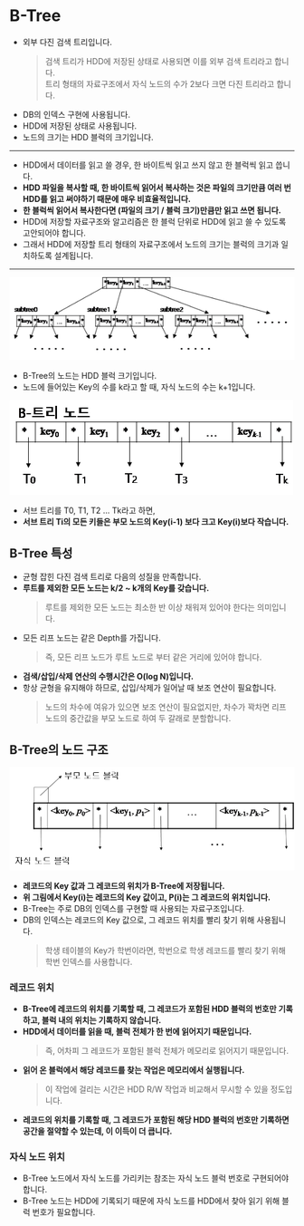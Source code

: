 # B-Tree
* 외부 다진 검색 트리입니다.
    > 검색 트리가 HDD에 저장된 상태로 사용되면 이를 외부 검색 트리라고 합니다.<br/>
    트리 형태의 자료구조에서 자식 노드의 수가 2보다 크면 다진 트리라고 합니다.
* DB의 인덱스 구현에 사용됩니다.
* HDD에 저장된 상태로 사용됩니다.
* 노드의 크기는 HDD 블럭의 크기입니다.

---

* HDD에서 데이터를 읽고 쓸 경우, 한 바이트씩 읽고 쓰지 않고 한 블럭씩 읽고 씁니다.
* **HDD 파일을 복사할 때, 한 바이트씩 읽어서 복사하는 것은 파일의 크기만큼 여러 번 HDD를 읽고 써야하기 때문에 매우 비효율적입니다.**
* **한 블럭씩 읽어서 복사한다면 (파일의 크기 / 블럭 크기)만큼만 읽고 쓰면 됩니다.**
* HDD에 저장할 자료구조와 알고리즘은 한 블럭 단위로 HDD에 읽고 쓸 수 있도록 고안되어야 합니다.
* 그래서 HDD에 저장할 트리 형태의 자료구조에서 노드의 크기는 블럭의 크기과 일치하도록 설계됩니다.

---
![B-Tree](./img/B-Tree.png)
* B-Tree의 노드는 HDD 블럭 크기입니다.
* 노드에 들어있는 Key의 수를 k라고 할 때, 자식 노드의 수는 k+1입니다.

![B-Tree_Node](./img/B-Tree%20Node.png)
* 서브 트리를 T0, T1, T2 ... Tk라고 하면,
* **서브 트리 Ti의 모든 키들은 부모 노드의 Key(i-1) 보다 크고 Key(i)보다 작습니다.**

## B-Tree 특성
* 균형 잡힌 다진 검색 트리로 다음의 성질을 만족합니다.
* **루트를 제외한 모든 노드는 k/2 ~ k개의 Key를 갖습니다.**
    > 루트를 제외한 모든 노드는 최소한 반 이상 채워져 있어야 한다는 의미입니다.
* 모든 리프 노드는 같은 Depth를 가집니다.
    > 즉, 모든 리프 노드가 루트 노드로 부터 같은 거리에 있어야 합니다.
* **검색/삽입/삭제 연산의 수행시간은 O(log N)입니다.**
* 항상 균형을 유지해야 하므로, 삽입/삭제가 일어날 때 보조 연산이 필요합니다.
    > 노드의 차수에 여유가 있으면 보조 연산이 필요없지만, 차수가 꽉차면 리프 노드의 중간값을 부모 노드로 하여 두 갈래로 분할합니다.

## B-Tree의 노드 구조
![B-Tree_Node_Structure](./img/B-Tree%20Node%20Structure.png)
* **레코드의 Key 값과 그 레코드의 위치가 B-Tree에 저장됩니다.**
* **위 그림에서 Key(i)는 레코드의 Key 값이고, P(i)는 그 레코드의 위치입니다.**
* B-Tree는 주로 DB의 인덱스를 구현할 때 사용되는 자료구조입니다.
* DB의 인덱스는 레코드의 Key 값으로, 그 레코드 위치를 빨리 찾기 위해 사용됩니다.
    > 학생 테이블의 Key가 학번이라면, 학번으로 학생 레코드를 빨리 찾기 위해 학번 인덱스를 사용합니다.

### 레코드 위치
* **B-Tree에 레코드의 위치를 기록할 때, 그 레코드가 포함된 HDD 블럭의 번호만 기록하고, 블럭 내의 위치는 기록하지 않습니다.**
* **HDD에서 데이터를 읽을 때, 블럭 전체가 한 번에 읽어지기 때문입니다.**
    > 즉, 어차피 그 레코드가 포함된 블럭 전체가 메모리로 읽어지기 때문입니다.
* **읽어 온 블럭에서 해당 레코드를 찾는 작업은 메모리에서 실행됩니다.**
    > 이 작업에 걸리는 시간은 HDD R/W 작업과 비교해서 무시할 수 있을 정도입니다.
* **레코드의 위치를 기록할 때, 그 레코드가 포함된 해당 HDD 블럭의 번호만 기록하면 공간을 절약할 수 있는데, 이 이득이 더 큽니다.**

### 자식 노드 위치
* B-Tree 노드에서 자식 노드를 가리키는 참조는 자식 노드 블럭 번호로 구현되어야 합니다.
* B-Tree 노드는 HDD에 기록되기 때문에 자식 노드를 HDD에서 찾아 읽기 위해 블럭 번호가 필요합니다.